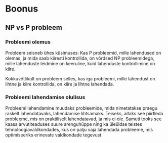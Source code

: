 # Boonus 

## NP vs P probleem

### Probleemi olemus

Probleem seisneb ühes küsimuses: Kas P probleemid, mille lahendused on olemas, ja mida saab kiiresti kontrollida, on võrdsed NP probleemidega, mille lahenduste leidmine on keeruline, kuid lahenduste kontrollimine on kiire.

Kokkuvõtlikult on probleem selles, kas iga probleemi, mille lahendust on lihtne ja kiire kontrollida, on kiire ja lihtne lahendada.

### Probleemi lahendamise olulisus

Probleemi lahendamine muudaks probleemide, mida nimetatakse praegu raskelt lahendatavaks, lahendamise lihtsamaks. Teiseks, aitaks see piirtleda probleeme, mis on praktiliselt lahendatavad, ja mis ei ole.
Samuti tooks see kaasa arvutiteaduses suure arenguhüppe ning ka üleüldse teistes tehnoloogiavaldkondades, kus on palju vaja lahendada probleeme, mis optimiseeriks erinevate valdkondade tegevust. 
